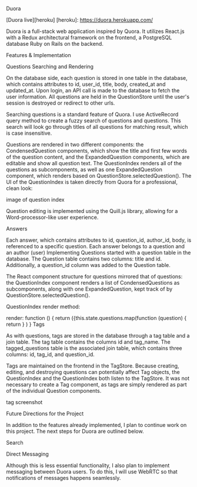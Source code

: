 Duora

[Duora live][heroku]
[heroku]: https://duora.herokuapp.com/

Duora is a full-stack web application inspired by Quora. It utilizes React.js with a Redux architectural framework on the frontend, a PostgreSQL database Ruby on Rails on the backend.

Features & Implementation

Questions Searching and Rendering

On the database side, each question is stored in one table in the database, which contains attributes to id, user_id, title, body, created_at and updated_at. Upon login, an API call is made to the database to fetch the user information. All questions are held in the QuestionStore until the user's session is destroyed or redirect to other urls.

Searching questions is a standard feature of Quora. I use ActiveRecord query method to create a fuzzy search of questions and questions. This search will look go through titles of all questions for matching result, which is case insensitive.

Questions are rendered in two different components: the CondensedQuestion components, which show the title and first few words of the question content, and the ExpandedQuestion components, which are editable and show all question text. The QuestionIndex renders all of the questions as subcomponents, as well as one ExpandedQuestion component, which renders based on QuestionStore.selectedQuestion(). The UI of the QuestionIndex is taken directly from Quora for a professional, clean look:

image of question index

Question editing is implemented using the Quill.js library, allowing for a Word-processor-like user experience.

Answers

Each answer, which contains attributes to id, question_id, author_id, body, is referenced to a specific question. Each answer belongs to a question and an author (user)
Implementing Questions started with a question table in the database. The Question table contains two columns: title and id. Additionally, a question_id column was added to the Question table.

The React component structure for questions mirrored that of questions: the QuestionIndex component renders a list of CondensedQuestions as subcomponents, along with one ExpandedQuestion, kept track of by QuestionStore.selectedQuestion().

QuestionIndex render method:

render: function () {
  return ({this.state.questions.map(function (question) {
    return <CondensedQuestion question={question} />
  }
  <ExpandedQuestion question={this.state.selectedQuestion} />)
}
Tags

As with questions, tags are stored in the database through a tag table and a join table. The tag table contains the columns id and tag_name. The tagged_questions table is the associated join table, which contains three columns: id, tag_id, and question_id.

Tags are maintained on the frontend in the TagStore. Because creating, editing, and destroying questions can potentially affect Tag objects, the QuestionIndex and the QuestionIndex both listen to the TagStore. It was not necessary to create a Tag component, as tags are simply rendered as part of the individual Question components.

tag screenshot

Future Directions for the Project

In addition to the features already implemented, I plan to continue work on this project. The next steps for Duora are outlined below.

Search



Direct Messaging

Although this is less essential functionality, I also plan to implement messaging between Duora users. To do this, I will use WebRTC so that notifications of messages happens seamlessly.
